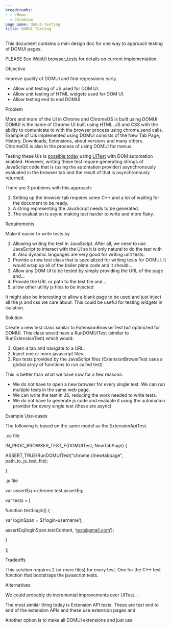 ```yaml
---
breadcrumbs:
- - /Home
  - Chromium
page_name: domui-testing
title: DOMUI Testing
---
```


This document contains a mini design doc for one way to approach testing of
DOMUI pages.

PLEASE See [WebUI browser_tests](/Home/domui-testing/webui-browser_tests) for
details on current implementation.

Objective

Improve quality of DOMUI and find regressions early.

*   Allow unit testing of JS used for DOM UI.
*   Allow unit testing of HTML widgets used for DOM UI.
*   Allow testing end to end DOMUI

Problem

More and more of the UI in Chrome and ChromeOS is built using DOMUI. DOMUI is
the name of Chrome UI built using HTML, JS and CSS with the ability to
comunicate to with the browser process using chrome.send calls. Example of UIs
implemented using DOMUI consists of the New Tab Page, History, Downloads,
Extensions, about:versions and many others. ChromeOS is also in the process of
using DOMUI for menus.

Testing these UIs is [possible
today](http://www.google.com/codesearch/p?hl=en#OAMlx_jo-ck/src/chrome/browser/dom_ui/new_tab_ui_uitest.cc&q=NewTabUITest%20NTPHasLoginName&exact_package=chromium&sa=N&cd=1&ct=rc&l=55)
using
[UITest](http://www.google.com/codesearch/p?hl=en#OAMlx_jo-ck/src/chrome/test/ui/ui_test.h&q=%22class%20UITest%22&exact_package=chromium&sa=N&cd=1&ct=rc&l=458)
with DOM automation enabled. However, writing these test require generating
strings of JavaScript code that is (using the automation provider)
asynchronously evaluated in the browser tab and the result of that is
asynchronously returned.

There are 3 problems with this approach:

1.  Setting up the browser tab requires some C++ and a lot of waiting
            for the document to be ready.
2.  A string representing the JavaScript needs to be generated.
3.  The evaluation is async making test harder to write and more flaky.

Requirements

Make it easier to write tests by

1.  Allowing writing the test in JavaScript. After all, we need to use
            JavaScript to interact with the UI so it is only natural to do the
            test with it. Also dynamic languages are very good for writing unit
            tests.
2.  Provide a new test class that is specialized for writing tests for
            DOMUI. It would wrap up all of the boiler plate code and it
            should...
3.  Allow any DOM UI to be tested by simply providing the URL of the
            page and...
4.  Provide the URL or path to the test file and...
5.  allow other utility js files to be injected

It might also be interesting to allow a blank page to be used and just inject
all the js and css we care about. This could be useful for testing widgets in
isolation.

Solution

Create a new test class similar to ExtensionBrowserTest but optimized for DOMUI.
This class would have a RunDOMUITest (similar to RunExtensionTest) which would:

1.  Open a tab and navigate to a URL.
2.  Inject one or more javascript files.
3.  Run tests provided by the JavaScript files (ExtensionBrowerTest uses
            a global array of functions to run called test)

This is better than what we have now for a few reasons:

*   We do not have to open a new browser for every single test. We can
            run multiple tests in the same web page.
*   We can write the test in JS, reducing the work needed to write
            tests.
*   We do not have to generate js code and evaluate it using the
            automation provider for every single test (these are async)

Example Use-cases

The following is based on the same model as the ExtensionApiTest.

.cc file

IN_PROC_BROWSER_TEST_F(DOMUITest, NewTabPage) {

ASSERT_TRUE(RunDOMUITest("chrome://newtabpage", path_to_js_test_file);

}

.js file

var assertEq = chrome.test.assertEq;

var tests = \[

function testLogin() {

var loginSpan = $(‘login-username’);

assertEq(loginSpan.textContent, ‘test@gmail.com’);

}

\];

Tradeoffs

This solution requires 2 (or more files) for every test. One for the C++ test
function that bootstraps the javascript tests.

Alternatives

We could probably do incremental improvements over UITest...

The most similar thing today is Extension API tests. These are test end to end
of the extension APIs and these use extension pages and

Another option is to make all DOMUI extensions and just use